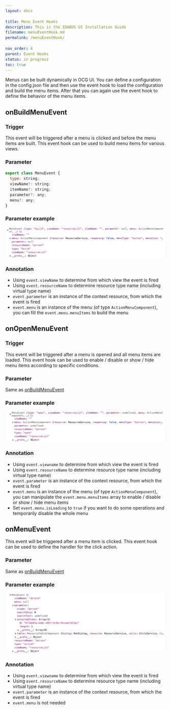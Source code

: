 ```yaml
---
layout: docs

title: Menu Event Hooks
description: This is the IDABUS UI Installation Guide
filename: menuEventHook.md
permalink: /menuEventHook/

nav_order: 4
parent: Event Hooks
status: in progress
toc: true
---
```

Menus can be built dynamically in OCG UI. You can define a configuration in the config.json file and then use the event hook to load the configuration and build the menu items. After that you can again use the event hook to define the behavior of the menu items.

## onBuildMenuEvent

### Trigger
This event will be triggered after a menu is clicked and before the menu items are built.
This event hook can be used to build menu items for various views.

### Parameter
```js
export class MenuEvent {
  type: string;
  viewName?: string;
  itemName?: string;
  parameter?: any;
  menu?: any;
}
```

### Parameter example
![onbuildmenu.png](/img/onbuildmenu-69e02001-ba16-438a-b75c-1724b6e07b0c.png)

### Annotation
- Using `event.viewName` to determine from which view the event is fired
- Using `event.resourceName` to determine resource type name (including virtual type name)
- `event.parameter` is an instance of the context resource, from which the event is fired
- `event.menu` is an instance of the menu (of type `ActionMenuComponent`), you can fill the `event.menu.menuItems` to build the menu

## onOpenMenuEvent

### Trigger
This event will be triggered after a menu is opened and all menu items are loaded.
This event hook can be used to enable / disable or show / hide menu items according to specific conditions.

### Parameter
Same as [onBuildMenuEvent](#onBuildMenuEvent)

### Parameter example
![onopenmenu.png](/img/onopenmenu-f24433ef-c6e7-46c1-808c-617488131038.png)

### Annotation
- Using `event.viewname` to determine from which view the event is fired
- Using `event.resourceName` to determine resource type name (including virtual type name)
- `event.parameter` is an instance of the context resource, from which the event is fired
- `event.menu` is an instance of the menu (of type `ActionMenuComponent`), you can manipulate the `event.menu.menuItems` array to enable / disable or show / hide menu items
- Set `event.menu.isLoading` to `true` if you want to do some operations and temporarily disable the whole menu

## onMenuEvent
This event will be triggered after a menu item is clicked.
This event hook can be used to define the handler for the click action.

### Parameter
Same as [onBuildMenuEvent](#onBuildMenuEvent)

### Parameter example
![onmenuevent.png](/img/onmenuevent-67a5aa03-740a-431b-9520-1c54630b42c0.png)

### Annotation
- Using `event.viewname` to determine from which view the event is fired
- Using `event.resourceName` to determine resource type name (including virtual type name)
- `event.parameter` is an instance of the context resource, from which the event is fired
- `event.menu` is not needed